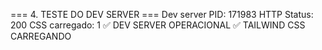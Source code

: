=== 4. TESTE DO DEV SERVER ===
Dev server PID: 171983
HTTP Status: 200
CSS carregado: 1
✅ DEV SERVER OPERACIONAL
✅ TAILWIND CSS CARREGANDO
